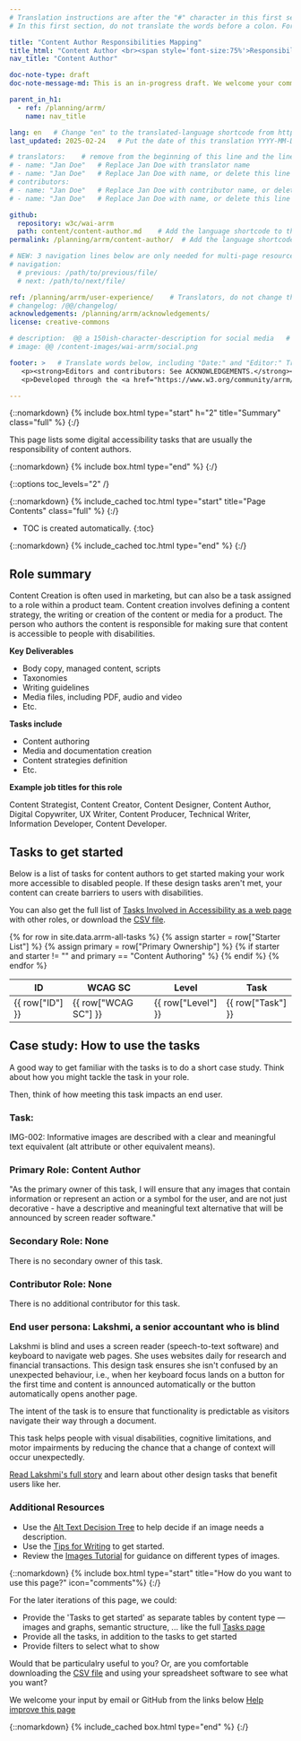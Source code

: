 ```yaml
---
# Translation instructions are after the "#" character in this first section. They are comments that do not show up in the web page. You do not need to translate the instructions after #.
# In this first section, do not translate the words before a colon. For example, do not translate "title:". Do translate the text after "title:".

title: "Content Author Responsibilities Mapping"
title_html: "Content Author <br><span style='font-size:75%'>Responsibilities Mapping</span>"
nav_title: "Content Author"

doc-note-type: draft
doc-note-message-md: This is an in-progress draft. We welcome your comments via GitHub or email from the links below under [Help improve this page](#helpimprove). You are also welcome to join the [ARRM Community Group](https://www.w3.org/community/arrm/) to contribute.

parent_in_h1:
  - ref: /planning/arrm/
    name: nav_title

lang: en   # Change "en" to the translated-language shortcode from https://www.iana.org/assignments/language-subtag-registry/language-subtag-registry
last_updated: 2025-02-24   # Put the date of this translation YYYY-MM-DD (with month in the middle)

# translators:    # remove from the beginning of this line and the lines below: "# " (the hash sign and the space)
# - name: "Jan Doe"   # Replace Jan Doe with translator name
# - name: "Jan Doe"   # Replace Jan Doe with name, or delete this line if not multiple translators
# contributors:
# - name: "Jan Doe"   # Replace Jan Doe with contributor name, or delete this line if none
# - name: "Jan Doe"   # Replace Jan Doe with name, or delete this line if not multiple contributors'

github:
  repository: w3c/wai-arrm
  path: content/content-author.md    # Add the language shortcode to the middle of the filename, for example: content/index.fr.md
permalink: /planning/arrm/content-author/  # Add the language shortcode to the end, with no slash at end, for example: /planning/arrm/fr

# NEW: 3 navigation lines below are only needed for multi-page resources where you have previous and next at the bottom. If so, un-comment them; otherwise delete these lines.
# navigation:
  # previous: /path/to/previous/file/
  # next: /path/to/next/file/

ref: /planning/arrm/user-experience/    # Translators, do not change this
# changelog: /@@/changelog/
acknowledgements: /planning/arrm/acknowledgements/
license: creative-commons

# description:  @@ a 150ish-character-description for social media   # translate the description
# image: @@ /content-images/wai-arrm/social.png

footer: >   # Translate words below, including "Date:" and "Editor:" Translate the Working Group name. Leave the Working Group acronym in English. Do *not* change the dates in the footer below.
   <p><strong>Editors and contributors: See ACKNOWLEDGEMENTS.</strong></p>
   <p>Developed through the <a href="https://www.w3.org/community/arrm/">Accessibility Roles and Responsibilities Mapping (ARRM) Community Group</a> at W3C. Initially developed with the Accessibility Education and Outreach Working Group (<a href="https://www.w3.org/WAI/about/groups/eowg/">EOWG</a>).</p>

---
```


{::nomarkdown}
{% include box.html type="start" h="2" title="Summary" class="full" %}
{:/}

This page lists some digital accessibility tasks that are usually the responsibility of content authors.

{::nomarkdown}
{% include box.html type="end" %}
{:/}

{::options toc_levels="2" /}

{::nomarkdown}
{% include_cached toc.html type="start" title="Page Contents" class="full" %}
{:/}

-   TOC is created automatically.
{:toc}

{::nomarkdown}
{% include_cached toc.html type="end" %}
{:/}

## Role summary

Content Creation is often used in marketing, but can also be a task assigned to a role within a product team. Content creation involves defining a content strategy, the writing or creation of the content or media for a product. The person who authors the content is responsible for making sure that content is accessible to people with disabilities.

**Key Deliverables**

*   Body copy, managed content, scripts
*   Taxonomies
*   Writing guidelines
*   Media files, including PDF, audio and video
*   Etc.

**Tasks include**

*   Content authoring
*   Media and documentation creation
*   Content strategies definition
*   Etc.

**Example job titles for this role**

Content Strategist, Content Creator, Content Designer, Content Author, Digital Copywriter, UX Writer, Content Producer, Technical Writer, Information Developer, Content Developer.

## Tasks to get started

Below is a list of tasks for content authors to get started making your work more accessible to disabled people. If these design tasks aren't met, your content can create barriers to users with disabilities.

You can also get the full list of [Tasks Involved in Accessibility as a web page](/WAI/planning/arrm/tasks) with other roles, or download the [CSV file](https://raw.githubusercontent.com/w3c/wai-arrm/refs/heads/master/_data/arrm-full-checklist.csv).

<table>
  <thead>
    <tr>
      <!-- Only include specific columns in the header - exclude: Starter List -->
      <th>ID</th>
      <th>WCAG SC</th>
      <th>Level</th>
      <th>Task</th>
      <!-- <th>Main Role</th><th>Primary Ownership</th><th>Secondary Ownership</th><th>Contributor</th> -->
    </tr>
  </thead>
  <tbody>
    {% for row in site.data.arrm-all-tasks %}
      <!-- Only display rows where 'Starter List' is not null or empty -->
      {% assign starter = row["Starter List"] %}
      {% assign primary = row["Primary Ownership"] %}
      {% if starter and starter != "" and primary == "Content Authoring" %}
        <tr>
          <td>{{ row["ID"] }}</td>
          <td>{{ row["WCAG SC"] }}</td>
          <td>{{ row["Level"] }}</td>
          <td>{{ row["Task"] }}</td>
          <!-- <td>{{ row["Main Role"] }}</td><td>{{ row["Primary Ownership"] }}</td><td>{{ row["Secondary Ownership"] }}</td><td>{{ row["Contributor"] }}</td> -->
        </tr>
      {% endif %}
    {% endfor %}
  </tbody>
</table>

## Case study: How to use the tasks

A good way to get familiar with the tasks is to do a short case study. Think about how you might tackle the task in your role.

Then, think of how meeting this task impacts an end user.

### Task:

IMG-002: Informative images are described with a clear and meaningful text equivalent (alt attribute or other equivalent means).

### Primary Role: Content Author

"As the primary owner of this task, I will ensure that any images that contain information or represent an action or a symbol for the user, and are not just decorative - have a descriptive and meaningful text alternative that will be announced by screen reader software."

### Secondary Role: None

There is no secondary owner of this task.

### Contributor Role: None

There is no additional contributor for this task.

### End user persona: Lakshmi, a senior accountant who is blind

Lakshmi is blind and uses a screen reader (speech-to-text software) and keyboard to navigate web pages. She uses websites daily for research and financial transactions. This design task ensures she isn't confused by an unexpected behaviour, i.e., when her keyboard focus lands on a button for the first time and content is announced automatically or the button automatically opens another page.

The intent of the task is to ensure that functionality is predictable as visitors navigate their way through a document.

This task helps people with visual disabilities, cognitive limitations, and motor impairments by reducing the chance that a change of context will occur unexpectedly.

[Read Lakshmi's full story](https://www.w3.org/WAI/people-use-web/user-stories/story-three/) and learn about other design tasks that benefit users like her.

### Additional Resources

*   Use the [Alt Text Decision Tree](https://www.w3.org/WAI/tutorials/images/decision-tree/) to help decide if an image needs a description.
*   Use the [Tips for Writing](https://www.w3.org/WAI/tips/writing/) to get started.
*   Review the [Images Tutorial](https://www.w3.org/WAI/tutorials/images/) for guidance on different types of images.

{::nomarkdown}
{% include box.html type="start" title="How do you want to use this page?" icon="comments"%}
{:/}

For the later iterations of this page, we could:
- Provide the 'Tasks to get started' as separate tables by content type — images and graphs, semantic structure, ... like the full [Tasks page](/WAI/planning/arrm/tasks)
- Provide all the tasks, in addition to the tasks to get started
- Provide filters to select what to show

Would that be particulalry useful to you? Or, are you comfortable downloading the [CSV file](https://raw.githubusercontent.com/w3c/wai-arrm/refs/heads/master/_data/arrm-full-checklist.csv) and using your spreadsheet software to see what you want?

We welcome your input by email or GitHub from the links below [Help improve this page](#helpimprove)

{::nomarkdown}
{% include_cached box.html type="end" %}
{:/}
